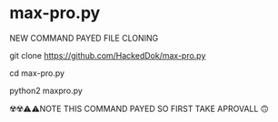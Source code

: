 # max-pro.py
NEW COMMAND PAYED FILE CLONING


git clone https://github.com/HackedDok/max-pro.py


cd max-pro.py


python2 maxpro.py



☢️☢️⚠️⚠️NOTE THIS COMMAND PAYED SO FIRST TAKE APROVALL 🙃
